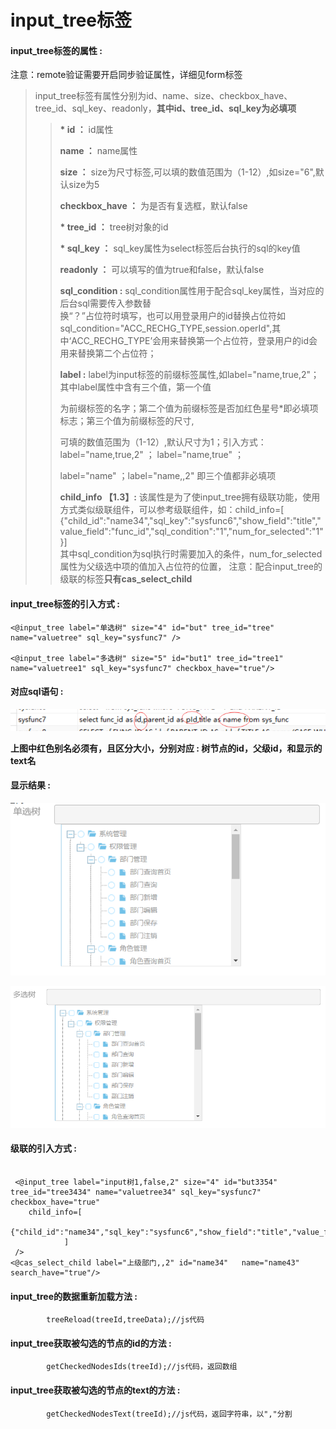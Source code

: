 # input\_tree**标签**

#### input\_tree**标签的属性 :**

注意：remote验证需要开启同步验证属性，详细见form标签

> input\_tree标签有属性分别为id、name、size、checkbox\_have、tree\_id、sql\_key、readonly，**其中id、tree\_id、sql\_key为必填项**
>
> > **\* id ：** id属性
> >
> > **name ：** name属性
> >
> > **size ：** size为尺寸标签,可以填的数值范围为（1-12）,如size="6",默认size为5
> >
> > **checkbox\_have ：** 为是否有复选框，默认false
> >
> > **\* tree\_id ：** tree树对象的id
> >
> > **\* sql\_key ：** sql\_key属性为select标签后台执行的sql的key值
> >
> > **readonly ：** 可以填写的值为true和false，默认false
> >
> > **sql\_condition :** sql\_condition属性用于配合sql\_key属性，当对应的后台sql需要传入参数替  
> > 换“？”占位符时填写，也可以用登录用户的id替换占位符如sql\_condition="ACC\_RECHG\_TYPE,session.operId",其中‘ACC\_RECHG\_TYPE’会用来替换第一个占位符，登录用户的id会用来替换第二个占位符；
> >
> > **label :** label为input标签的前缀标签属性,如label="name,true,2"；其中label属性中含有三个值，第一个值
> >
> > 为前缀标签的名字；第二个值为前缀标签是否加红色星号\*即必填项标志；第三个值为前缀标签的尺寸,
> >
> > 可填的数值范围为（1-12）,默认尺寸为1；引入方式：label="name,true,2" ； label="name,true" ；
> >
> > label="name" ；label="name,,2" 即三个值都非必填项
> >
> > **child\_info 【1.3】:** 该属性是为了使input_tree拥有级联功能，使用方式类似级联组件，可以参考级联组件，如：child_info=[
				{"child_id":"name34","sql_key":"sysfunc6","show_field":"title","value_field":"func_id","sql_condition":"1","num_for_selected":"1"}]  
> >其中sql_condition为sql执行时需要加入的条件，num_for_selected属性为父级选中项的值加入占位符的位置，
注意：配合input_tree的级联的标签**只有cas\_select\_child**

#### input\_tree标签的引入方式 :

```
<@input_tree label="单选树" size="4" id="but" tree_id="tree" name="valuetree" sql_key="sysfunc7" />

<@input_tree label="多选树" size="5" id="but1" tree_id="tree1" name="valuetree1" sql_key="sysfunc7" checkbox_have="true"/>
```

#### 对应sql语句 :

![](/assets/input_tree_sql.png)

**上图中红色别名必须有，且区分大小，分别对应 : 树节点的id，父级id，和显示的text名**

#### 显示结果 :

![](/assets/input_tree1.png)

![](/assets/input_tree2.png)

#### 级联的引入方式 :
```

 <@input_tree label="input树1,false,2" size="4" id="but3354" tree_id="tree3434" name="valuetree34" sql_key="sysfunc7" checkbox_have="true" 
 	child_info=[
				{"child_id":"name34","sql_key":"sysfunc6","show_field":"title","value_field":"func_id"}
			]  
 />
<@cas_select_child label="上级部门,,2" id="name34"   name="name43" search_have="true"/>
```

#### input\_tree的数据重新加载方法 :

```
        treeReload(treeId,treeData);//js代码
```

#### input\_tree获取被勾选的节点的id的方法 :

```
        getCheckedNodesIds(treeId);//js代码，返回数组
```

#### input\_tree获取被勾选的节点的text的方法 :

```
        getCheckedNodesText(treeId);//js代码，返回字符串，以","分割
```



